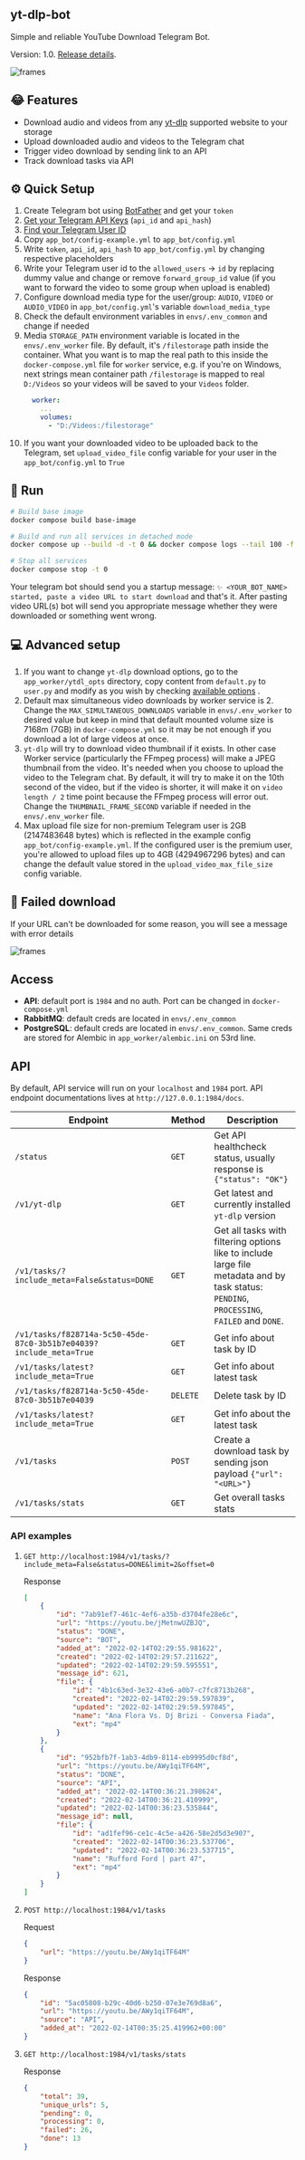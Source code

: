 ## yt-dlp-bot

Simple and reliable YouTube Download Telegram Bot.

Version: 1.0. [Release details](.releases/release_1.0.md).

![frames](.assets/download_success.png)

## 😂 Features

* Download audio and videos from any [yt-dlp](https://github.com/yt-dlp/yt-dlp) supported website
  to your storage
* Upload downloaded audio and videos to the Telegram chat
* Trigger video download by sending link to an API
* Track download tasks via API

## ⚙ Quick Setup

1. Create Telegram bot using [BotFather](https://t.me/BotFather) and get your `token`
2. [Get your Telegram API Keys](https://my.telegram.org/apps) (`api_id` and `api_hash`)
3. [Find your Telegram User ID](https://stackoverflow.com/questions/32683992/find-out-my-own-user-id-for-sending-a-message-with-telegram-api)
4. Copy `app_bot/config-example.yml` to `app_bot/config.yml`
5. Write `token`, `api_id`, `api_hash` to `app_bot/config.yml` by changing respective
   placeholders
6. Write your Telegram user id to the `allowed_users` -> `id` by replacing dummy value
   and change or remove `forward_group_id` value (if you want to forward the video to
   some group when upload is enabled)
7. Configure download media type for the user/group: `AUDIO`, `VIDEO` or `AUDIO_VIDEO` 
   in `app_bot/config.yml`'s variable `download_media_type`
8. Check the default environment variables in `envs/.env_common` and change if needed
9. Media `STORAGE_PATH` environment variable is located in
   the `envs/.env_worker` file. By default, it's `/filestorage` path inside the
   container. What you want is to map the real path to this inside
   the `docker-compose.yml` file for `worker` service, e.g. if you're on Windows, next
   strings mean container path `/filestorage` is mapped to real `D:/Videos` so your
   videos will be saved to your `Videos` folder.
   ```yml
     worker:
       ...
       volumes:
         - "D:/Videos:/filestorage"
   ```
10. If you want your downloaded video to be uploaded back to the Telegram,
   set `upload_video_file` config variable for your user in the `app_bot/config.yml`
   to `True`

## 🏃 Run

```bash
# Build base image
docker compose build base-image

# Build and run all services in detached mode
docker compose up --build -d -t 0 && docker compose logs --tail 100 -f

# Stop all services
docker compose stop -t 0
```

Your telegram bot should send you a startup message:
`✨ <YOUR_BOT_NAME> started, paste a video URL to start download` and that's it. After
pasting video URL(s) bot will send you appropriate message whether they were downloaded
or something went wrong.

## 💻 Advanced setup

1. If you want to change `yt-dlp` download options, go to the `app_worker/ytdl_opts`
   directory, copy content from `default.py` to `user.py` and modify as you wish by
   checking [available options](https://github.com/yt-dlp/yt-dlp/blob/master/yt_dlp/YoutubeDL.py#L180)
   .
2. Default max simultaneous video downloads by worker service is 2. Change
   the `MAX_SIMULTANEOUS_DOWNLOADS` variable in `envs/.env_worker` to desired value but
   keep in mind that default mounted volume size is 7168m (7GB) in `docker-compose.yml`
   so it may be not enough if you download a lot of large videos at once.
3. `yt-dlp` will try to download video thumbnail if it exists. In other case Worker
   service (particularly the FFmpeg process) will make a JPEG thumbnail from the
   video. It's needed when you choose to upload the video to the Telegram chat. By
   default, it will try to make it on the 10th second of the video, but if the video is
   shorter, it will make it on `video length / 2` time point because the FFmpeg process
   will error out. Change the `THUMBNAIL_FRAME_SECOND` variable if needed in
   the `envs/.env_worker` file.
4. Max upload file size for non-premium Telegram user is 2GB (2147483648 bytes) which is
   reflected in the example config `app_bot/config-example.yml`. If the configured user
   is the premium user, you're allowed to upload files up to 4GB (4294967296 bytes) and
   can change the default value stored in the `upload_video_max_file_size` config
   variable.

## 🛑 Failed download

If your URL can't be downloaded for some reason, you will see a message with error
details

![frames](.assets/download_failed.png)

## Access

- **API**: default port is `1984` and no auth. Port can be changed
  in `docker-compose.yml`
- **RabbitMQ**: default creds are located in `envs/.env_common`
- **PostgreSQL**: default creds are located in `envs/.env_common`. Same creds are stored
  for Alembic in `app_worker/alembic.ini` on 53rd line.

## API

By default, API service will run on your `localhost` and `1984` port. API endpoint
documentations lives at `http://127.0.0.1:1984/docs`.

| Endpoint                                                           | Method   | Description                                                                                                                                |
|--------------------------------------------------------------------|----------|--------------------------------------------------------------------------------------------------------------------------------------------|
| `/status`                                                          | `GET`    | Get API healthcheck status, usually response is `{"status": "OK"}`                                                                         |
| `/v1/yt-dlp`                                                       | `GET`    | Get latest and currently installed `yt-dlp` version                                                                                        |
| `/v1/tasks/?include_meta=False&status=DONE`                        | `GET`    | Get all tasks with filtering options like to include large file metadata and by task status: `PENDING`, `PROCESSING`, `FAILED` and `DONE`. |
| `/v1/tasks/f828714a-5c50-45de-87c0-3b51b7e04039?include_meta=True` | `GET`    | Get info about task by ID                                                                                                                  |
| `/v1/tasks/latest?include_meta=True`                               | `GET`    | Get info about latest task                                                                                                                 |
| `/v1/tasks/f828714a-5c50-45de-87c0-3b51b7e04039`                   | `DELETE` | Delete task by ID                                                                                                                          |
| `/v1/tasks/latest?include_meta=True`                               | `GET`    | Get info about the latest task                                                                                                             |
| `/v1/tasks`                                                        | `POST`   | Create a download task by sending json payload `{"url": "<URL>"}`                                                                          |
| `/v1/tasks/stats`                                                  | `GET`    | Get overall tasks stats                                                                                                                    |

### API examples

1. `GET http://localhost:1984/v1/tasks/?include_meta=False&status=DONE&limit=2&offset=0`

   Response
   ```json
   [
       {
           "id": "7ab91ef7-461c-4ef6-a35b-d3704fe28e6c",
           "url": "https://youtu.be/jMetnwUZBJQ",
           "status": "DONE",
           "source": "BOT",
           "added_at": "2022-02-14T02:29:55.981622",
           "created": "2022-02-14T02:29:57.211622",
           "updated": "2022-02-14T02:29:59.595551",
           "message_id": 621,
           "file": {
               "id": "4b1c63ed-3e32-43e6-a0b7-c7fc8713b268",
               "created": "2022-02-14T02:29:59.597839",
               "updated": "2022-02-14T02:29:59.597845",
               "name": "Ana Flora Vs. Dj Brizi - Conversa Fiada",
               "ext": "mp4"
           }
       },
       {
           "id": "952bfb7f-1ab3-4db9-8114-eb9995d0cf8d",
           "url": "https://youtu.be/AWy1qiTF64M",
           "status": "DONE",
           "source": "API",
           "added_at": "2022-02-14T00:36:21.398624",
           "created": "2022-02-14T00:36:21.410999",
           "updated": "2022-02-14T00:36:23.535844",
           "message_id": null,
           "file": {
               "id": "ad1fef96-ce1c-4c5e-a426-58e2d5d3e907",
               "created": "2022-02-14T00:36:23.537706",
               "updated": "2022-02-14T00:36:23.537715",
               "name": "Rufford Ford | part 47",
               "ext": "mp4"
           }
       }
   ]
   ```
2. `POST http://localhost:1984/v1/tasks`

   Request
   ```json
   {
       "url": "https://youtu.be/AWy1qiTF64M"
   }
   ```
   Response
   ```json
   {
       "id": "5ac05808-b29c-40d6-b250-07e3e769d8a6",
       "url": "https://youtu.be/AWy1qiTF64M",
       "source": "API",
       "added_at": "2022-02-14T00:35:25.419962+00:00"
   }
   ```
3. `GET http://localhost:1984/v1/tasks/stats`

   Response
   ```json
   {
       "total": 39,
       "unique_urls": 5,
       "pending": 0,
       "processing": 0,
       "failed": 26,
       "done": 13
   }
   ```
